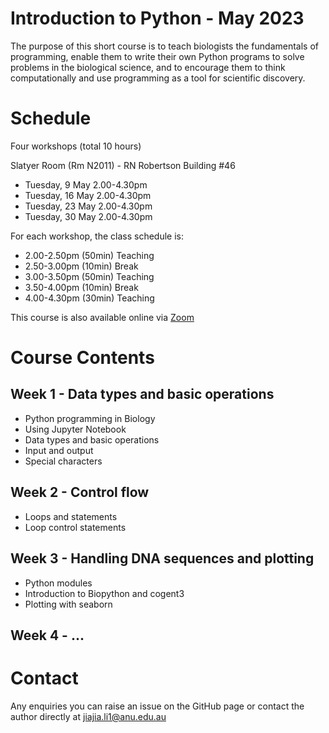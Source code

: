 # Introduction to Python - May 2023

The purpose of this short course is to teach biologists the fundamentals of programming, enable them to write their own Python programs to solve problems in the biological science, and to encourage them to think computationally and use programming as a tool for scientific discovery. 

# Schedule 

Four workshops (total 10 hours)

Slatyer Room (Rm N2011) - RN Robertson Building #46

* Tuesday, 9 May 2.00-4.30pm
* Tuesday, 16 May 2.00-4.30pm
* Tuesday, 23 May 2.00-4.30pm
* Tuesday, 30 May 2.00-4.30pm

For each workshop, the class schedule is:

* 2.00-2.50pm (50min) Teaching 
* 2.50-3.00pm (10min) Break
* 3.00-3.50pm (50min) Teaching 
* 3.50-4.00pm (10min) Break 
* 4.00-4.30pm (30min) Teaching 

This course is also available online via [Zoom](https://anu.zoom.us/j/84185050597?pwd=Sk15dnhieGFJcHZtRW9iVmhoS3hyZz09) 

# Course Contents 

## Week 1 - Data types and basic operations 

* Python programming in Biology
* Using Jupyter Notebook 
* Data types and basic operations 
* Input and output 
* Special characters 

## Week 2 - Control flow 

* Loops and statements 
* Loop control statements 

## Week 3 - Handling DNA sequences and plotting 

* Python modules 
* Introduction to Biopython and cogent3
* Plotting with seaborn

## Week 4 - ...

# Contact 

Any enquiries you can raise an issue on the GitHub page or contact the author directly at jiajia.li1@anu.edu.au 